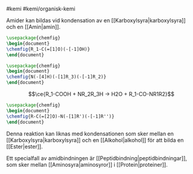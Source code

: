 #kemi #kemi/organisk-kemi 

Amider kan bildas vid kondensation av en [[Karboxylsyra|karboxylsyra]] och en [[Amin|amin]].

```tikz
\usepackage{chemfig}
\begin{document}
\chemfig{R_1-C(=[1]O)(-[-1]OH)}
\end{document}
```

```tikz
\usepackage{chemfig}
\begin{document}
\chemfig{N(-[4]H)(-[1]R_3)(-[-1]R_2)}
\end{document}
```

$$\ce{R_1-COOH + NR_2R_3H -> H2O + R_1-CO-NR1R2}$$

```tikz
\usepackage{chemfig}
\begin{document}
\chemfig{R-C(=[2]O)-N(-[1]R')(-[-1]R'')}
\end{document}
```

Denna reaktion kan liknas med kondensationen som sker mellan en [[Karboxylsyra|karboxylsyra]] och en [[Alkohol|alkohol]] för att bilda en [[Ester|ester]].

Ett specialfall av amidbindningen är [[Peptidbindning|peptidbindningar]], som sker mellan [[Aminosyra|aminosyror]] i [[Protein|proteiner]].